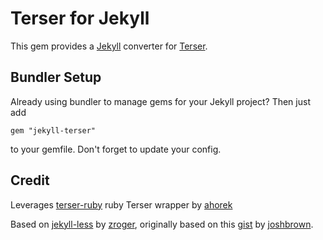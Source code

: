 Terser for Jekyll
===============

This gem provides a [Jekyll](http://github.com/mojombo/jekyll) converter for [Terser](https://github.com/terser/terser).

Bundler Setup
-------------
Already using bundler to manage gems for your Jekyll project?  Then just add

    gem "jekyll-terser"

to your gemfile. Don't forget to update your config.

Credit
------

Leverages [terser-ruby](https://github.com/ahorek/terser-ruby) ruby Terser wrapper by [ahorek](https://github.com/ahorek)

Based on [jekyll-less](https://github.com/zroger/jekyll-less) by [zroger](https://github.com/zroger), originally based on this [gist](https://gist.github.com/760265) by
[joshbrown](https://github.com/joshbrown).
